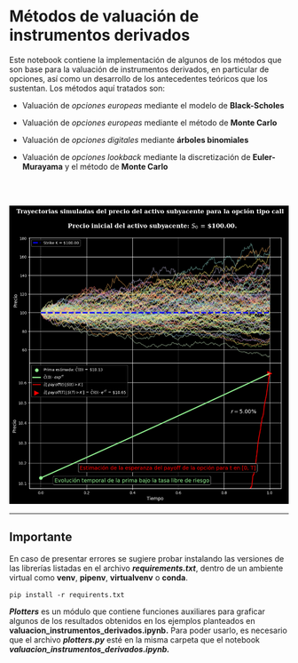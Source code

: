 # Métodos de valuación de instrumentos derivados

Este notebook contiene la implementación de algunos de los métodos que son base para la valuación de instrumentos derivados, en particular de opciones, así como un desarrollo de los antecedentes teóricos que los sustentan. Los métodos aquí tratados son:

- Valuación de *opciones europeas* mediante el modelo de **Black-Scholes**

- Valuación de *opciones europeas* mediante el método de **Monte Carlo**

- Valuación de *opciones digitales* mediante **árboles binomiales**

- Valuación de *opciones lookback* mediante la discretización de **Euler-Murayama** y el método de **Monte Carlo**

<br>
<br>

![MonteCarloOptionPricing](/files/image01.png)

___

## Importante

En caso de presentar errores se sugiere probar instalando las versiones de las librerías
 listadas en el archivo ***requirements.txt***, dentro de un ambiente virtual como 
 **venv**, **pipenv**, **virtualvenv** o **conda**.

 ```
 pip install -r requirents.txt
 ```

***Plotters*** es un módulo que contiene funciones auxiliares para graficar
algunos de los resultados obtenidos en los ejemplos planteados en 
**valuacion_instrumentos_derivados.ipynb.** Para poder usarlo, es necesario que el archivo ***plotters.py*** esté en la misma carpeta que el notebook ***valuacion_instrumentos_derivados.ipynb.***
